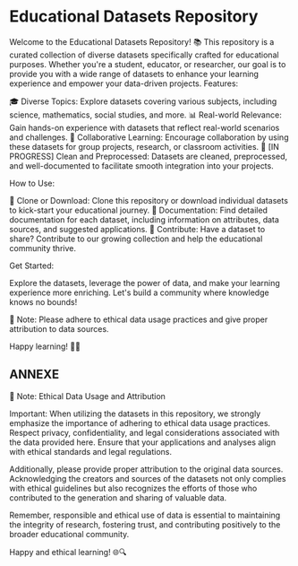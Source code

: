 # Educational Datasets Repository

Welcome to the Educational Datasets Repository! 📚 This repository is a curated collection of diverse datasets specifically crafted for educational purposes. Whether you're a student, educator, or researcher, our goal is to provide you with a wide range of datasets to enhance your learning experience and empower your data-driven projects.
Features:

🎓 Diverse Topics: Explore datasets covering various subjects, including science, mathematics, social studies, and more.
📊 Real-world Relevance: Gain hands-on experience with datasets that reflect real-world scenarios and challenges.
🤝 Collaborative Learning: Encourage collaboration by using these datasets for group projects, research, or classroom activities.
🧹 [IN PROGRESS] Clean and Preprocessed: Datasets are cleaned, preprocessed, and well-documented to facilitate smooth integration into your projects.

How to Use:

🚀 Clone or Download: Clone this repository or download individual datasets to kick-start your educational journey.
📖 Documentation: Find detailed documentation for each dataset, including information on attributes, data sources, and suggested applications.
🧠 Contribute: Have a dataset to share? Contribute to our growing collection and help the educational community thrive.

Get Started:

Explore the datasets, leverage the power of data, and make your learning experience more enriching. Let's build a community where knowledge knows no bounds!

📌 Note: Please adhere to ethical data usage practices and give proper attribution to data sources.

Happy learning! 🚀✨


## ANNEXE
📌 Note: Ethical Data Usage and Attribution

Important: When utilizing the datasets in this repository, we strongly emphasize the importance of adhering to ethical data usage practices. Respect privacy, confidentiality, and legal considerations associated with the data provided here. Ensure that your applications and analyses align with ethical standards and legal regulations.

Additionally, please provide proper attribution to the original data sources. Acknowledging the creators and sources of the datasets not only complies with ethical guidelines but also recognizes the efforts of those who contributed to the generation and sharing of valuable data.

Remember, responsible and ethical use of data is essential to maintaining the integrity of research, fostering trust, and contributing positively to the broader educational community.

Happy and ethical learning! 🌐🔍
